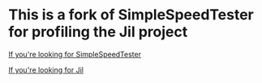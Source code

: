 # This is a fork of SimpleSpeedTester for profiling the Jil project

[If you're looking for SimpleSpeedTester](https://github.com/theburningmonk/SimpleSpeedTester)

[If you're looking for Jil](https://github.com/kevin-montrose/Jil)